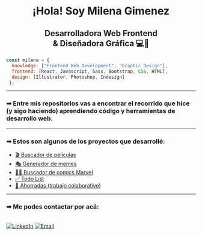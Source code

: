 

<h1 align="center">
¡Hola!
Soy Milena Gimenez <br></h1>
<h2 align="center">Desarrolladora Web Frontend <br>
& Diseñadora Gráfica 💻🎨<br></h2>


```javascript
const milena = {
  knowledge: ["Frontend Web Development", "Graphic Design"],
  frontend: [React, Javascript, Sass, Bootstrap, CSS, HTML],
  design: [Illustrator, Photoshop, Indesign]
 };
  ```
***
### ➡ Entre mis repositorios vas a encontrar el recorrido que hice (y sigo haciendo) aprendiendo código y herramientas de desarrollo web.
***

### ➡ Estos son algunos de los proyectos que desarrollé:

- [🎬 Buscador de películas](https://github.com/MilenaGimenez/movies-project)
- [🎭 Generador de memes](https://github.com/julietapennini/proyecto-ahorradas)
- [🦸‍♂️ Buscador de comics Marvel](https://github.com/julietapennini/proyecto-ahorradas)
- [✅ Todo List](https://github.com/julietapennini/proyecto-ahorradas)
- [💸 Ahorradas (trabajo colaborativo)](https://github.com/julietapennini/proyecto-ahorradas)

***
### ➡ Me podes contactar por acá:
<br>
<a href="https://www.linkedin.com/in/milena-gimenez/" target="_blank"><img alt="LinkedIn" src="https://img.shields.io/badge/LinkedIn-@milenagimenez-blue?style=flat&logo=linkedin"></a> <a href="mailto:milenanicolegimenez@gmail.com"><img alt="Email" src="https://img.shields.io/badge/Email-milenanicolegimenez@gmail.com- red?style=flat&logo=gmail"></a>



  




